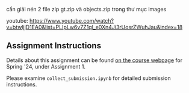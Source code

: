cần giải nén 2 file zip gt.zip và objects.zip trong thư mục images

youtube: https://www.youtube.com/watch?v=btwljjD1EA0&list=PLIpLw6v7Z1ql_e0Xn4Ji3rUosrZWuhJau&index=18


## Assignment Instructions
Details about this assignment can be found [on the course webpage](https://courses.cs.washington.edu/courses/cse455/24sp/assignments/) for Spring '24, under Assignment 1.


Please examine `collect_submission.ipynb` for detailed submission instructions.
